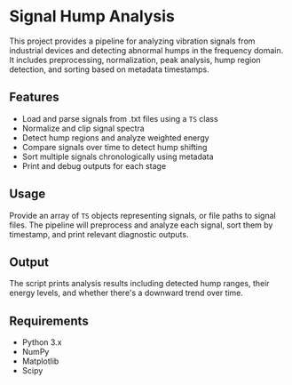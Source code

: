 
# Signal Hump Analysis 

This project provides a pipeline for analyzing vibration signals from industrial devices and detecting abnormal humps in the frequency domain. It includes preprocessing, normalization, peak analysis, hump region detection, and sorting based on metadata timestamps.

## Features

- Load and parse signals from .txt files using a `TS` class
- Normalize and clip signal spectra
- Detect hump regions and analyze weighted energy
- Compare signals over time to detect hump shifting
- Sort multiple signals chronologically using metadata
- Print and debug outputs for each stage

## Usage

Provide an array of `TS` objects representing signals, or file paths to signal files. The pipeline will preprocess and analyze each signal, sort them by timestamp, and print relevant diagnostic outputs.

## Output

The script prints analysis results including detected hump ranges, their energy levels, and whether there's a downward trend over time.

## Requirements

- Python 3.x
- NumPy
- Matplotlib
- Scipy


